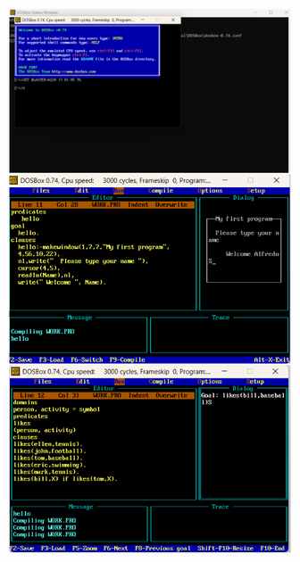 ![Alt text](images/ch-2_prolog1.png)
![Alt text](images/ch-2_prolog2.png)
![Alt text](images/ch-2_prolog3.png)
